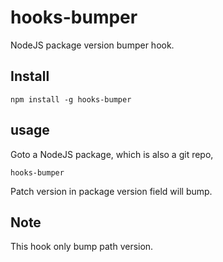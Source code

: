 # hooks-bumper

NodeJS package version bumper hook.

## Install

    npm install -g hooks-bumper

## usage

Goto a NodeJS package, which is also a git repo,

    hooks-bumper

Patch version in package version field will bump.

## Note

This hook only bump path version.
